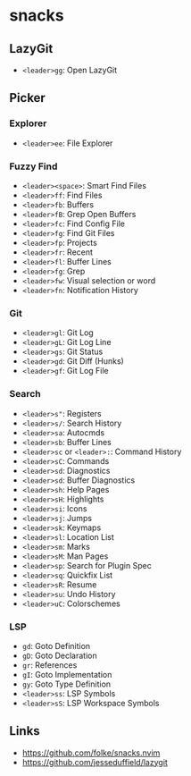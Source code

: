 # snacks

## LazyGit

- `<leader>gg`: Open LazyGit

## Picker

### Explorer

- `<leader>ee`: File Explorer

### Fuzzy Find

- `<leader><space>`: Smart Find Files
- `<leader>ff`: Find Files
- `<leader>fb`: Buffers
- `<leader>fB`: Grep Open Buffers
- `<leader>fc`: Find Config File
- `<leader>fg`: Find Git Files
- `<leader>fp`: Projects
- `<leader>fr`: Recent
- `<leader>fl`: Buffer Lines
- `<leader>fg`: Grep
- `<leader>fw`: Visual selection or word
- `<leader>fn`: Notification History

### Git

- `<leader>gl`: Git Log
- `<leader>gL`: Git Log Line
- `<leader>gs`: Git Status
- `<leader>gd`: Git Diff (Hunks)
- `<leader>gf`: Git Log File

### Search

- `<leader>s"`: Registers
- `<leader>s/`: Search History
- `<leader>sa`: Autocmds
- `<leader>sb`: Buffer Lines
- `<leader>sc` or `<leader>:`: Command History
- `<leader>sC`: Commands
- `<leader>sd`: Diagnostics
- `<leader>sd`: Buffer Diagnostics
- `<leader>sh`: Help Pages
- `<leader>sH`: Highlights
- `<leader>si`: Icons
- `<leader>sj`: Jumps
- `<leader>sk`: Keymaps
- `<leader>sl`: Location List
- `<leader>sm`: Marks
- `<leader>sM`: Man Pages
- `<leader>sp`: Search for Plugin Spec
- `<leader>sq`: Quickfix List
- `<leader>sR`: Resume
- `<leader>su`: Undo History
- `<leader>uC`: Colorschemes

### LSP

- `gd`: Goto Definition
- `gD`: Goto Declaration
- `gr`: References
- `gI`: Goto Implementation
- `gy`: Goto Type Definition
- `<leader>ss`: LSP Symbols
- `<leader>sS`: LSP Workspace Symbols

## Links

- https://github.com/folke/snacks.nvim
- https://github.com/jesseduffield/lazygit
